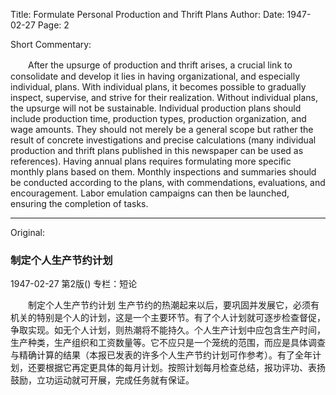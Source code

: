 Title: Formulate Personal Production and Thrift Plans
Author:
Date: 1947-02-27
Page: 2

Short Commentary:

　　After the upsurge of production and thrift arises, a crucial link to consolidate and develop it lies in having organizational, and especially individual, plans. With individual plans, it becomes possible to gradually inspect, supervise, and strive for their realization. Without individual plans, the upsurge will not be sustainable. Individual production plans should include production time, production types, production organization, and wage amounts. They should not merely be a general scope but rather the result of concrete investigations and precise calculations (many individual production and thrift plans published in this newspaper can be used as references). Having annual plans requires formulating more specific monthly plans based on them. Monthly inspections and summaries should be conducted according to the plans, with commendations, evaluations, and encouragement. Labor emulation campaigns can then be launched, ensuring the completion of tasks.



<hr /> 

Original: 


### 制定个人生产节约计划

1947-02-27
第2版()
专栏：短论

　　制定个人生产节约计划
    生产节约的热潮起来以后，要巩固并发展它，必须有机关的特别是个人的计划，这是一个主要环节。有了个人计划就可逐步检查督促，争取实现。如无个人计划，则热潮将不能持久。个人生产计划中应包含生产时间，生产种类，生产组织和工资数量等。它不应只是一个笼统的范围，而应是具体调查与精确计算的结果（本报已发表的许多个人生产节约计划可作参考）。有了全年计划，还要根据它再定更具体的每月计划。按照计划每月检查总结，报功评功、表扬鼓励，立功运动就可开展，完成任务就有保证。

